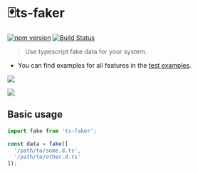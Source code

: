 # 🃏ts-faker

[![npm version](https://badge.fury.io/js/ts-faker.svg)](https://badge.fury.io/js/ts-faker)
[![Build Status](https://travis-ci.org/whj1995/ts-faker.svg?branch=master)](https://travis-ci.org/whj1995/ts-faker)

> Use typescript fake data for your system.

- You can find examples for all features in the [test examples](https://github.com/whj1995/ts-faker/tree/master/test).

![](https://raw.githubusercontent.com/whj1995/images-host/master/tsfaker.gif)

![](https://raw.githubusercontent.com/whj1995/images-host/master/ts-faker-t.png)

## Basic usage

``` ts
import fake from 'ts-faker';

const data = fake([
  '/path/to/some.d.ts',
  '/path/to/other.d.ts'
]);
```

